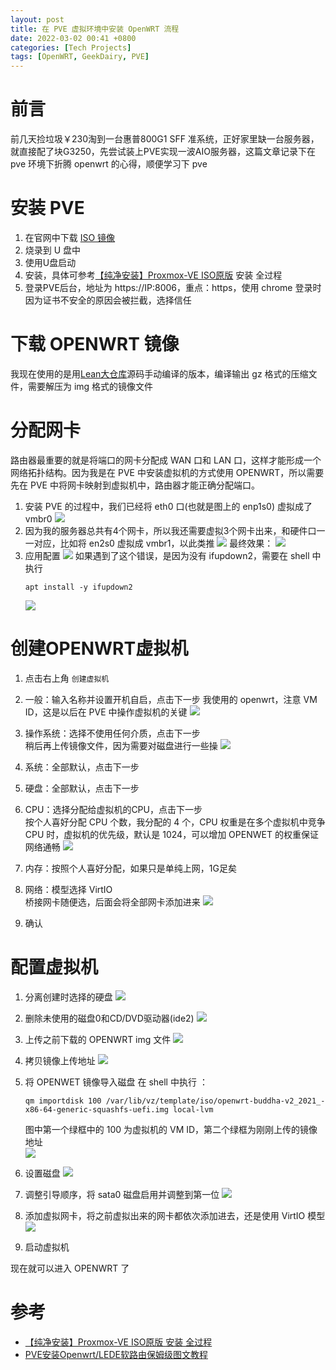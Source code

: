 ```yaml
---
layout: post
title: 在 PVE 虚拟环境中安装 OpenWRT 流程
date: 2022-03-02 00:41 +0800
categories: [Tech Projects] 
tags: [OpenWRT, GeekDairy, PVE]
---
```


# 前言
前几天捡垃圾￥230淘到一台惠普800G1 SFF 准系统，正好家里缺一台服务器，就直接配了块G3250，先尝试装上PVE实现一波AIO服务器，这篇文章记录下在 pve 环境下折腾 openwrt 的心得，顺便学习下 pve

# 安装 PVE
1. 在官网中下载 [ISO 镜像](https://www.proxmox.com/en/downloads/category/iso-images-pve)
2. 烧录到 U 盘中
3. 使用U盘启动
4. 安装，具体可参考[【纯净安装】Proxmox-VE ISO原版](https://www.cxthhhhh.com/2020/09/21/pure-installation-the-whole-installation-process-of-the-original-proxmox-ve-iso.html) 安装 全过程
5. 登录PVE后台，地址为 https://IP:8006，重点：https，使用 chrome 登录时因为证书不安全的原因会被拦截，选择信任

# 下载 OPENWRT 镜像
我现在使用的是用[Lean大仓库](https://github.com/coolsnowwolf/lede)源码手动编译的版本，编译输出 gz 格式的压缩文件，需要解压为 img 格式的镜像文件

# 分配网卡
路由器最重要的就是将端口的网卡分配成 WAN 口和 LAN 口，这样才能形成一个网络拓扑结构。因为我是在 PVE 中安装虚拟机的方式使用 OPENWRT，所以需要先在 PVE 中将网卡映射到虚拟机中，路由器才能正确分配端口。 

1. 安装 PVE 的过程中，我们已经将 eth0 口(也就是图上的 enp1s0) 虚拟成了 vmbr0
   ![](https://cdn.jsdelivr.net/gh/Optimus-Xs/Blog-Images/2022-03-02-install-openwrt-in-pve/20210206155524.png)
2. 因为我的服务器总共有4个网卡，所以我还需要虚拟3个网卡出来，和硬件口一一对应，比如将 en2s0 虚拟成 vmbr1，以此类推
   ![](https://cdn.jsdelivr.net/gh/Optimus-Xs/Blog-Images/2022-03-02-install-openwrt-in-pve/telegram-cloud-photo-size-5-6123167585387260669-y.jpg)
   最终效果：
   ![](https://cdn.jsdelivr.net/gh/Optimus-Xs/Blog-Images/2022-03-02-install-openwrt-in-pve/2021-02-06-16-02-45.png)
3. 应用配置
   ![](https://cdn.jsdelivr.net/gh/Optimus-Xs/Blog-Images/2022-03-02-install-openwrt-in-pve/2021-02-06-16-04-34.png)
   如果遇到了这个错误，是因为没有 ifupdown2，需要在 shell 中执行 
   ```shell
   apt install -y ifupdown2
   ```
   ![](https://cdn.jsdelivr.net/gh/Optimus-Xs/Blog-Images/2022-03-02-install-openwrt-in-pve/2021-02-06-16-05-23.jpg)


# 创建OPENWRT虚拟机
1. 点击右上角 `创建虚拟机`

2. 一般：输入名称并设置开机自启，点击下一步
我使用的 openwrt，注意 VM ID，这是以后在 PVE 中操作虚拟机的关键
  ![](https://cdn.jsdelivr.net/gh/Optimus-Xs/Blog-Images/2022-03-02-install-openwrt-in-pve/2021-02-06-16-07-58.png)
3. 操作系统：选择不使用任何介质，点击下一步<br>稍后再上传镜像文件，因为需要对磁盘进行一些操
   ![](https://cdn.jsdelivr.net/gh/Optimus-Xs/Blog-Images/2022-03-02-install-openwrt-in-pve/2021-02-06-16-09-07.png)
4. 系统：全部默认，点击下一步
5. 硬盘：全部默认，点击下一步
6. CPU：选择分配给虚拟机的CPU，点击下一步<br>按个人喜好分配 CPU 个数，我分配的 4 个，CPU 权重是在多个虚拟机中竞争 CPU 时，虚拟机的优先级，默认是 1024，可以增加 OPENWET 的权重保证网络通畅
   ![](https://cdn.jsdelivr.net/gh/Optimus-Xs/Blog-Images/2022-03-02-install-openwrt-in-pve/2021-02-06-16-16-55.png)
7. 内存：按照个人喜好分配，如果只是单纯上网，1G足矣
8. 网络：模型选择 VirtIO<br>桥接网卡随便选，后面会将全部网卡添加进来
   ![](https://cdn.jsdelivr.net/gh/Optimus-Xs/Blog-Images/2022-03-02-install-openwrt-in-pve/2021-02-06-16-21-07.png)
9. 确认


# 配置虚拟机
1. 分离创建时选择的硬盘
  ![](https://cdn.jsdelivr.net/gh/Optimus-Xs/Blog-Images/2022-03-02-install-openwrt-in-pve/2021-02-06-16-24-12.png)

2. 删除未使用的磁盘0和CD/DVD驱动器(ide2)
  ![](https://cdn.jsdelivr.net/gh/Optimus-Xs/Blog-Images/2022-03-02-install-openwrt-in-pve/2021-02-06-16-25-38.png)

3. 上传之前下载的 OPENWRT img 文件
  ![](https://cdn.jsdelivr.net/gh/Optimus-Xs/Blog-Images/2022-03-02-install-openwrt-in-pve/2021-02-06-16-29-01.png)

4. 拷贝镜像上传地址
  ![](https://cdn.jsdelivr.net/gh/Optimus-Xs/Blog-Images/2022-03-02-install-openwrt-in-pve/2021-02-06-16-31-56.png)

5. 将 OPENWET 镜像导入磁盘 在 shell 中执行 ：
   ```shell
   qm importdisk 100 /var/lib/vz/template/iso/openwrt-buddha-v2_2021_-x86-64-generic-squashfs-uefi.img local-lvm
   ```
   图中第一个绿框中的 100 为虚拟机的 VM ID，第二个绿框为刚刚上传的镜像地址<br>
  ![](https://cdn.jsdelivr.net/gh/Optimus-Xs/Blog-Images/2022-03-02-install-openwrt-in-pve/2021-02-06-16-34-18.png)

6. 设置磁盘
  ![](https://cdn.jsdelivr.net/gh/Optimus-Xs/Blog-Images/2022-03-02-install-openwrt-in-pve/2021-02-06-16-37-42.png)

7. 调整引导顺序，将 sata0 磁盘启用并调整到第一位
  ![](https://cdn.jsdelivr.net/gh/Optimus-Xs/Blog-Images/2022-03-02-install-openwrt-in-pve/2021-02-06-16-42-15.png)

8. 添加虚拟网卡，将之前虚拟出来的网卡都依次添加进去，还是使用 VirtIO 模型
  ![](https://cdn.jsdelivr.net/gh/Optimus-Xs/Blog-Images/2022-03-02-install-openwrt-in-pve/2021-02-06-16-40-30.png)

9. 启动虚拟机


现在就可以进入 OPENWRT 了

# 参考
- [【纯净安装】Proxmox-VE ISO原版 安装 全过程](https://www.cxthhhhh.com/2020/09/21/pure-installation-the-whole-installation-process-of-the-original-proxmox-ve-iso.html)
- [PVE安装Openwrt/LEDE软路由保姆级图文教程](https://www.10bests.com/install-openwrt-lede-on-pve/)

